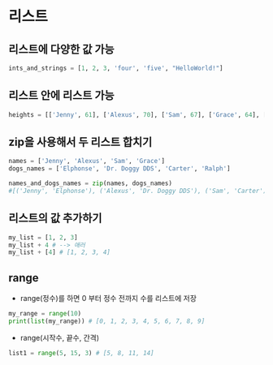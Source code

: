 # 리스트
## 리스트에 다양한 값 가능
~~~python
ints_and_strings = [1, 2, 3, 'four', 'five', "HelloWorld!"]
~~~

## 리스트 안에 리스트 가능
~~~python
heights = [['Jenny', 61], ['Alexus', 70], ['Sam', 67], ['Grace', 64], ['Vik', 68]]
~~~

## zip을 사용해서 두 리스트 합치기
~~~python
names = ['Jenny', 'Alexus', 'Sam', 'Grace']
dogs_names = ['Elphonse', 'Dr. Doggy DDS', 'Carter', 'Ralph']

names_and_dogs_names = zip(names, dogs_names)
#[('Jenny', 'Elphonse'), ('Alexus', 'Dr. Doggy DDS'), ('Sam', 'Carter'), ('Grace', 'Ralph')]
~~~

## 리스트의 값 추가하기
~~~python
my_list = [1, 2, 3]
my_list + 4 # --> 애러
my_list + [4] # [1, 2, 3, 4]
~~~

## range
* range(정수)를 하면 0 부터 정수 전까지 수를 리스트에 저장
~~~python
my_range = range(10)
print(list(my_range)) # [0, 1, 2, 3, 4, 5, 6, 7, 8, 9]
~~~
* range(시작수, 끝수, 간격)
~~~python
list1 = range(5, 15, 3) # [5, 8, 11, 14]
~~~
